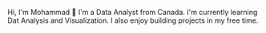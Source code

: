 Hi, I'm Mohammad 👋
I'm a Data Analyst from Canada. I'm currently learning Dat Analysis and Visualization. I also enjoy building projects in my free time.
